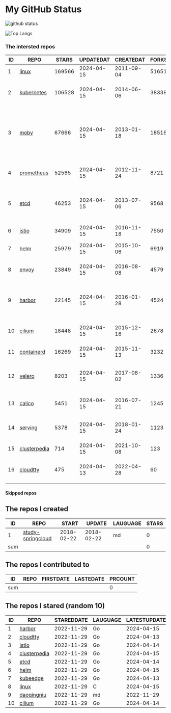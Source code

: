 # My GitHub Status

<img src="https://github-readme-stats-1.yihong0618.vercel.app/api?username=daoqingniu&show_icons=true&&&hide_title=true&count_private=true" alt="github status" />

![Top Langs](https://github-readme-stats-1.yihong0618.vercel.app/api/top-langs/?username=daoqingniu&layout=compact)

<!--START_SECTION:github_repos-->
### The intersted repos
| ID |                              REPO                               | STARS  | UPDATEDAT  | CREATEDAT  | FORKSCOUNT |                                                DESCRIPTIONS                                                |
|----|-----------------------------------------------------------------|--------|------------|------------|------------|------------------------------------------------------------------------------------------------------------|
|  1 | [linux](https://github.com/torvalds/linux)                      | 169566 | 2024-04-15 | 2011-09-04 |      51651 | Linux kernel source tree                                                                                   |
|  2 | [kubernetes](https://github.com/kubernetes/kubernetes)          | 106528 | 2024-04-15 | 2014-06-06 |      38338 | Production-Grade Container Scheduling and Management                                                       |
|  3 | [moby](https://github.com/moby/moby)                            |  67666 | 2024-04-15 | 2013-01-18 |      18518 | The Moby Project - a collaborative project for the container ecosystem to assemble container-based systems |
|  4 | [prometheus](https://github.com/prometheus/prometheus)          |  52585 | 2024-04-15 | 2012-11-24 |       8721 | The Prometheus monitoring system and time series database.                                                 |
|  5 | [etcd](https://github.com/etcd-io/etcd)                         |  46253 | 2024-04-15 | 2013-07-06 |       9568 | Distributed reliable key-value store for the most critical data of a distributed system                    |
|  6 | [istio](https://github.com/istio/istio)                         |  34909 | 2024-04-15 | 2016-11-18 |       7550 | Connect, secure, control, and observe services.                                                            |
|  7 | [helm](https://github.com/helm/helm)                            |  25979 | 2024-04-15 | 2015-10-06 |       6919 | The Kubernetes Package Manager                                                                             |
|  8 | [envoy](https://github.com/envoyproxy/envoy)                    |  23849 | 2024-04-15 | 2016-08-08 |       4579 | Cloud-native high-performance edge/middle/service proxy                                                    |
|  9 | [harbor](https://github.com/goharbor/harbor)                    |  22145 | 2024-04-15 | 2016-01-28 |       4524 | An open source trusted cloud native registry project that stores, signs, and scans content.                |
| 10 | [cilium](https://github.com/cilium/cilium)                      |  18448 | 2024-04-15 | 2015-12-16 |       2678 | eBPF-based Networking, Security, and Observability                                                         |
| 11 | [containerd](https://github.com/containerd/containerd)          |  16269 | 2024-04-15 | 2015-11-13 |       3232 | An open and reliable container runtime                                                                     |
| 12 | [velero](https://github.com/vmware-tanzu/velero)                |   8203 | 2024-04-15 | 2017-08-02 |       1336 | Backup and migrate Kubernetes applications and their persistent volumes                                    |
| 13 | [calico](https://github.com/projectcalico/calico)               |   5451 | 2024-04-15 | 2016-07-21 |       1245 | Cloud native networking and network security                                                               |
| 14 | [serving](https://github.com/knative/serving)                   |   5378 | 2024-04-15 | 2018-01-24 |       1123 | Kubernetes-based, scale-to-zero, request-driven compute                                                    |
| 15 | [clusterpedia](https://github.com/clusterpedia-io/clusterpedia) |    714 | 2024-04-15 | 2021-10-08 |        123 | The Encyclopedia of Kubernetes clusters                                                                    |
| 16 | [cloudtty](https://github.com/cloudtty/cloudtty)                |    475 | 2024-04-13 | 2022-04-28 |         60 | A Friendly Kubernetes CloudShell (Web Terminal) !                                                          |



#### Skipped repos
<!--END_SECTION:github_repos-->

<!--START_SECTION:my_github-->
## The repos I created
| ID  |                                 REPO                                 |   START    |   UPDATE   | LAUGUAGE | STARS |
|-----|----------------------------------------------------------------------|------------|------------|----------|-------|
|   1 | [study-springcloud](https://github.com/daoqingniu/study-springcloud) | 2018-02-22 | 2018-02-22 | md       |     0 |
| sum |                                                                      |            |            |          |     0 |

## The repos I contributed to
| ID  | REPO | FIRSTDATE | LASTEDATE | PRCOUNT |
|-----|------|-----------|-----------|---------|
| sum |      |           |           |       0 |

## The repos I stared (random 10)
| ID |                              REPO                               | STAREDDATE | LAUGUAGE | LATESTUPDATE |
|----|-----------------------------------------------------------------|------------|----------|--------------|
|  1 | [harbor](https://github.com/goharbor/harbor)                    | 2022-11-29 | Go       | 2024-04-15   |
|  2 | [cloudtty](https://github.com/cloudtty/cloudtty)                | 2022-11-29 | Go       | 2024-04-13   |
|  3 | [istio](https://github.com/istio/istio)                         | 2022-11-29 | Go       | 2024-04-14   |
|  4 | [clusterpedia](https://github.com/clusterpedia-io/clusterpedia) | 2022-11-29 | Go       | 2024-04-15   |
|  5 | [etcd](https://github.com/etcd-io/etcd)                         | 2022-11-29 | Go       | 2024-04-14   |
|  6 | [helm](https://github.com/helm/helm)                            | 2022-11-29 | Go       | 2024-04-15   |
|  7 | [kubeedge](https://github.com/kubeedge/kubeedge)                | 2022-11-29 | Go       | 2024-04-13   |
|  8 | [linux](https://github.com/torvalds/linux)                      | 2022-11-29 | C        | 2024-04-15   |
|  9 | [daoqingniu](https://github.com/daoqingniu/daoqingniu)          | 2022-11-29 | md       | 2022-11-29   |
| 10 | [cilium](https://github.com/cilium/cilium)                      | 2022-11-29 | Go       | 2024-04-14   |

<!--END_SECTION:my_github-->
